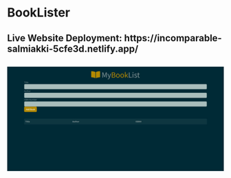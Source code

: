 # BookLister

<h2> Live Website Deployment: https://incomparable-salmiakki-5cfe3d.netlify.app/ <h2>

![](https://github.com/ss-shrishi2000/BookLister/blob/main/Book-Lister-1.jpg)
